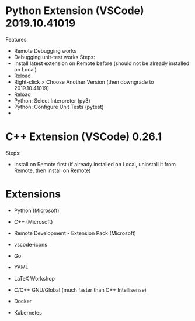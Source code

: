 Python Extension (VSCode) 2019.10.41019
=======================================
Features:
- Remote Debugging works
- Debugging unit-test works
Steps:
- Install latest extension on Remote before (should not be already installed on Local)
- Reload
- Right-click > Choose Another Version (then downgrade to 2019.10.41019)
- Reload
- Python: Select Interpreter (py3)
- Python: Configure Unit Tests (pytest)
- <Repeat the same steps on Local>


C++ Extension (VSCode) 0.26.1
=============================
Steps:
- Install on Remote first (if already installed on Local, uninstall it from Remote, then install on Remote)


Extensions
==========
* Python (Microsoft)
* C++ (Microsoft)
* Remote Development - Extension Pack (Microsoft)
* vscode-icons
* Go
* YAML

* LaTeX Workshop
* C/C++ GNU/Global (much faster than C++ Intellisense)
* Docker
* Kubernetes